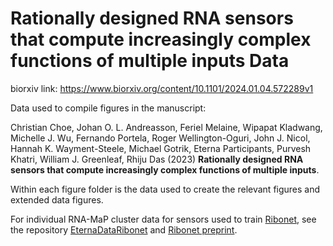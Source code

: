 # Rationally designed RNA sensors that compute increasingly complex functions of multiple inputs Data

biorxiv link: https://www.biorxiv.org/content/10.1101/2024.01.04.572289v1

Data used to compile figures in the manuscript: 

Christian Choe, Johan O. L. Andreasson, Feriel Melaine, Wipapat Kladwang, Michelle J. Wu, Fernando Portela, Roger Wellington-Oguri, John J. Nicol, Hannah K. Wayment-Steele, Michael Gotrik, Eterna Participants, Purvesh Khatri, William J. Greenleaf, Rhiju Das (2023) **Rationally designed RNA sensors that compute increasingly complex functions of multiple inputs**. 

Within each figure folder is the data used to create the relevant figures and extended data figures.

For individual RNA-MaP cluster data for sensors used to train [Ribonet](https://github.com/eternagame/ribonet), see the repository [EternaDataRibonet](https://github.com/eternagame/EternaDataRibonet/) and [Ribonet preprint](https://www.biorxiv.org/content/10.1101/227611v3.full).

